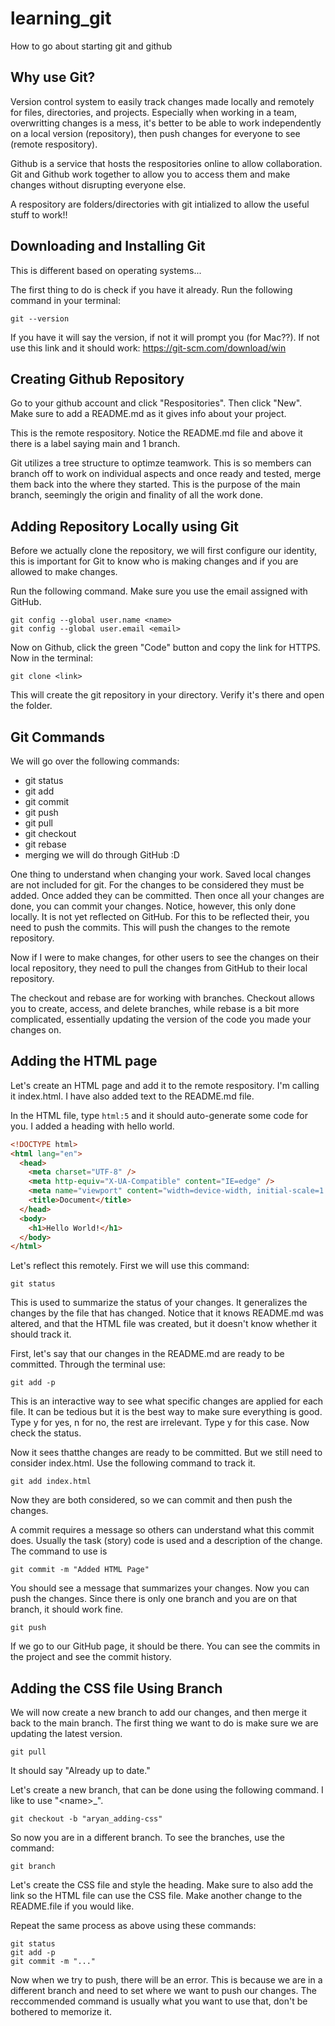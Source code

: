 # learning_git

How to go about starting git and github

## Why use Git?

Version control system to easily track changes made locally and remotely for files, directories, and projects. Especially when working in a team, overwritting changes is a mess, it's better to be able to work independently on a local version (repository), then push changes for everyone to see (remote respository).

Github is a service that hosts the respositories online to allow collaboration. Git and Github work together to allow you to access them and make changes without disrupting everyone else.

A respository are folders/directories with git intialized to allow the useful stuff to work!!

## Downloading and Installing Git

This is different based on operating systems...

The first thing to do is check if you have it already. Run the following command in your terminal:

```
git --version
```

If you have it will say the version, if not it will prompt you (for Mac??). If not use this link and it should work: https://git-scm.com/download/win

## Creating Github Repository

Go to your github account and click "Respositories". Then click "New". Make sure to add a README.md as it gives info about your project.

This is the remote respository. Notice the README.md file and above it there is a label saying main and 1 branch.

Git utilizes a tree structure to optimze teamwork. This is so members can branch off to work on individual aspects and once ready and tested, merge them back into the where they started. This is the purpose of the main branch, seemingly the origin and finality of all the work done.

## Adding Repository Locally using Git

Before we actually clone the repository, we will first configure our identity, this is important for Git to know who is making changes and if you are allowed to make changes.

Run the following command. Make sure you use the email assigned with GitHub.

```
git config --global user.name <name>
git config --global user.email <email>
```

Now on Github, click the green "Code" button and copy the link for HTTPS. Now in the terminal:

```
git clone <link>
```

This will create the git repository in your directory. Verify it's there and open the folder.

## Git Commands

We will go over the following commands:

- git status
- git add
- git commit
- git push
- git pull
- git checkout
- git rebase
- merging we will do through GitHub :D

One thing to understand when changing your work. Saved local changes are not included for git. For the changes to be considered they must be added. Once added they can be committed. Then once all your changes are done, you can commit your changes. Notice, however, this only done locally. It is not yet reflected on GitHub. For this to be reflected their, you need to push the commits. This will push the changes to the remote repository.

Now if I were to make changes, for other users to see the changes on their local repository, they need to pull the changes from GitHub to their local repository.

The checkout and rebase are for working with branches. Checkout allows you to create, access, and delete branches, while rebase is a bit more complicated, essentially updating the version of the code you made your changes on.

## Adding the HTML page

Let's create an HTML page and add it to the remote respository. I'm calling it index.html. I have also added text to the README.md file.

In the HTML file, type `html:5` and it should auto-generate some code for you. I added a heading with hello world.

```html
<!DOCTYPE html>
<html lang="en">
  <head>
    <meta charset="UTF-8" />
    <meta http-equiv="X-UA-Compatible" content="IE=edge" />
    <meta name="viewport" content="width=device-width, initial-scale=1.0" />
    <title>Document</title>
  </head>
  <body>
    <h1>Hello World!</h1>
  </body>
</html>
```

Let's reflect this remotely. First we will use this command:

```
git status
```

This is used to summarize the status of your changes. It generalizes the changes by the file that has changed. Notice that it knows README.md was altered, and that the HTML file was created, but it doesn't know whether it should track it.

First, let's say that our changes in the README.md are ready to be committed. Through the terminal use:

```
git add -p
```

This is an interactive way to see what specific changes are applied for each file. It can be tedious but it is the best way to make sure everything is good. Type y for yes, n for no, the rest are irrelevant. Type y for this case. Now check the status.

Now it sees thatthe changes are ready to be committed. But we still need to consider index.html. Use the following command to track it.

```
git add index.html
```

Now they are both considered, so we can commit and then push the changes.

A commit requires a message so others can understand what this commit does. Usually the task (story) code is used and a description of the change. The command to use is

```
git commit -m "Added HTML Page"
```

You should see a message that summarizes your changes. Now you can push the changes. Since there is only one branch and you are on that branch, it should work fine.

```
git push
```

If we go to our GitHub page, it should be there. You can see the commits in the project and see the commit history.

## Adding the CSS file Using Branch

We will now create a new branch to add our changes, and then merge it back to the main branch. The first thing we want to do is make sure we are updating the latest version.

```
git pull
```

It should say "Already up to date."

Let's create a new branch, that can be done using the following command. I like to use "\<name>\_<branch-name>".

```
git checkout -b "aryan_adding-css"
```

So now you are in a different branch. To see the branches, use the command:

```
git branch
```

Let's create the CSS file and style the heading. Make sure to also add the link so the HTML file can use the CSS file. Make another change to the README.file if you would like.

Repeat the same process as above using these commands:

```
git status
git add -p
git commit -m "..."
```

Now when we try to push, there will be an error. This is because we are in a different branch and need to set where we want to push our changes. The reccommended command is usually what you want to use that, don't be bothered to memorize it.
